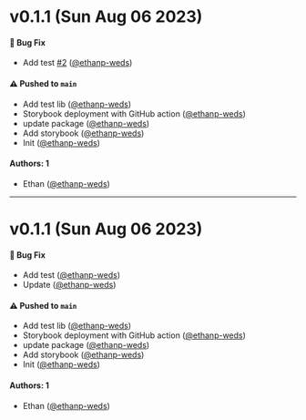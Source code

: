# v0.1.1 (Sun Aug 06 2023)

#### 🐛 Bug Fix

- Add test [#2](https://github.com/ethanp-weds/learnstorybook-design-system/pull/2) ([@ethanp-weds](https://github.com/ethanp-weds))

#### ⚠️ Pushed to `main`

- Add test lib ([@ethanp-weds](https://github.com/ethanp-weds))
- Storybook deployment with GitHub action ([@ethanp-weds](https://github.com/ethanp-weds))
- update package ([@ethanp-weds](https://github.com/ethanp-weds))
- Add storybook ([@ethanp-weds](https://github.com/ethanp-weds))
- Init ([@ethanp-weds](https://github.com/ethanp-weds))

#### Authors: 1

- Ethan ([@ethanp-weds](https://github.com/ethanp-weds))

---

# v0.1.1 (Sun Aug 06 2023)

#### 🐛 Bug Fix

- Add test ([@ethanp-weds](https://github.com/ethanp-weds))
- Update ([@ethanp-weds](https://github.com/ethanp-weds))

#### ⚠️ Pushed to `main`

- Add test lib ([@ethanp-weds](https://github.com/ethanp-weds))
- Storybook deployment with GitHub action ([@ethanp-weds](https://github.com/ethanp-weds))
- update package ([@ethanp-weds](https://github.com/ethanp-weds))
- Add storybook ([@ethanp-weds](https://github.com/ethanp-weds))
- Init ([@ethanp-weds](https://github.com/ethanp-weds))

#### Authors: 1

- Ethan ([@ethanp-weds](https://github.com/ethanp-weds))
